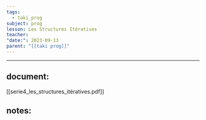 ```yaml
---
tags:
  - taki_prog
subject: prog
lesson: Les Structures Itératives
teacher: 
"date:": 2023-09-13
parent: "[[taki prog]]"
---
```


---
## document:
[[serie4_les_structures_itératives.pdf]]
## notes: